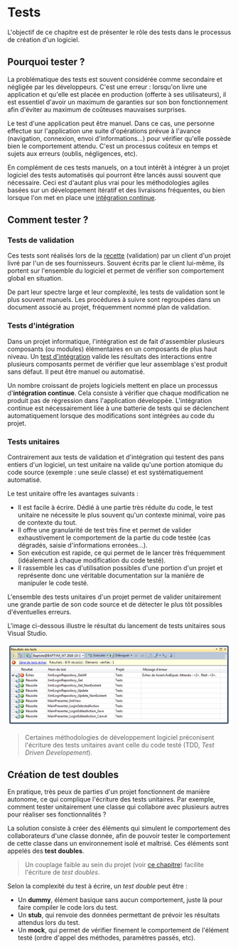 # Tests

L'objectif de ce chapitre est de présenter le rôle des tests dans le processus de création d'un logiciel.

## Pourquoi tester ?

La problématique des tests est souvent considérée comme secondaire et négligée par les développeurs. C'est une erreur : lorsqu'on livre une application et qu'elle est placée en production (offerte à ses utilisateurs), il est essentiel d'avoir un maximum de garanties sur son bon fonctionnement afin d'éviter au maximum de coûteuses mauvaises surprises.

Le test d'une application peut être manuel. Dans ce cas, une personne effectue sur l'application une suite d'opérations prévue à l'avance (navigation, connexion, envoi d'informations...) pour vérifier qu'elle possède bien le comportement attendu. C'est un processus coûteux en temps et sujets aux erreurs (oublis, négligences, etc).

En complément de ces tests manuels, on a tout intérêt à intégrer à un projet logiciel des tests automatisés qui pourront être lancés aussi souvent que nécessaire. Ceci est d'autant plus vrai pour les méthodologies agiles basées sur un développement itératif et des livraisons fréquentes, ou bien lorsque l'on met en place une [intégration continue](https://fr.wikipedia.org/wiki/Int%C3%A9gration_continue).

## Comment tester ?

### Tests de validation

Ces tests sont réalisés lors de la [recette](https://fr.wikipedia.org/wiki/Test_d%27acceptation) (validation) par un client d'un projet livré par l'un de ses fournisseurs. Souvent écrits par le client lui-même, ils portent sur l'ensemble du logiciel et permet de vérifier son comportement global en situation.

De part leur spectre large et leur complexité, les tests de validation sont le plus souvent manuels. Les procédures à suivre sont regroupées dans un document associé au projet, fréquemment nommé plan de validation.

### Tests d'intégration

Dans un projet informatique, l'intégration est de fait d'assembler plusieurs composants (ou modules) élémentaires en un composants de plus haut niveau. Un [test d'intégration](http://www.test-recette.fr/tests-techniques/bases/tests-integration.html) valide les résultats des interactions entre plusieurs composants permet de vérifier que leur assemblage s'est produit sans défaut. Il peut être manuel ou automatisé.

Un nombre croissant de projets logiciels mettent en place un processus d'**intégration continue**. Cela consiste à vérifier que chaque modification ne produit pas de régression dans l'application développée. L'intégration continue est nécessairement liée à une batterie de tests qui se déclenchent automatiquement lorsque des modifications sont intégrées au code du projet.

### Tests unitaires

Contrairement aux tests de validation et d'intégration qui testent des pans entiers d'un logiciel, un test unitaire na valide qu'une portion atomique du code source (exemple : une seule classe) et est systématiquement automatisé.

Le test unitaire offre les avantages suivants :

* Il est facile à écrire. Dédié à une partie très réduite du code, le test unitaire ne nécessite le plus souvent qu'un contexte minimal, voire pas de contexte du tout.
* Il offre une granularité de test très fine et permet de valider exhaustivement le comportement de la partie du code testée (cas dégradés, saisie d'informations erronées...).
* Son exécution est rapide, ce qui permet de le lancer très fréquemment (idéalement à chaque modification du code testé).
* Il rassemble les cas d'utilisation possibles d'une portion d'un projet et représente donc une véritable documentation sur la manière de manipuler le code testé.

L'ensemble des tests unitaires d'un projet permet de valider unitairement une grande partie de son code source et de détecter le plus tôt possibles d'éventuelles erreurs.

L'image ci-dessous illustre le résultat du lancement de tests unitaires sous Visual Studio.

![](../images/unit-tests-vs2010.png)

> Certaines méthodologies de développement logiciel préconisent l'écriture des tests unitaires avant celle du code testé (TDD, *Test Driven Developement*).

## Création de test doubles

En pratique, très peux de parties d'un projet fonctionnent de manière autonome, ce qui complique l'écriture des tests unitaires. Par exemple, comment tester unitairement une classe qui collabore avec plusieurs autres pour réaliser ses fonctionnalités ?

La solution consiste à créer des éléments qui simulent le comportement des collaborateurs d'une classe donnée, afin de pouvoir tester le comportement de cette classe dans un environnement isolé et maîtrisé. Ces éléments sont appelés des **test doubles**.

> Un couplage faible au sein du projet (voir [ce chapitre](03-principes-conception.md)) facilite l'écriture de *test doubles*.

Selon la complexité du test à écrire, un *test double* peut être :

* Un **dummy**, élément basique sans aucun comportement, juste là pour faire compiler le code lors du test.
* Un **stub**, qui renvoie des données permettant de prévoir les résultats attendus lors du test.
* Un **mock**, qui permet de vérifier finement le comportement de l'élément testé (ordre d'appel des méthodes, paramètres passés, etc).
